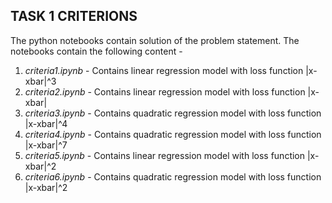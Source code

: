 ## TASK 1 CRITERIONS

The python notebooks contain solution of the problem statement. The notebooks contain the following content -
1) *criteria1.ipynb* - Contains linear regression model with loss function |x-xbar|^3
2) *criteria2.ipynb* - Contains linear regression model with loss function |x-xbar|
3) *criteria3.ipynb* - Contains quadratic regression model with loss function |x-xbar|^4
4) *criteria4.ipynb* - Contains quadratic regression model with loss function |x-xbar|^7
5) *criteria5.ipynb* - Contains linear regression model with loss function |x-xbar|^2
6) *criteria6.ipynb* - Contains quadratic regression model with loss function |x-xbar|^2
